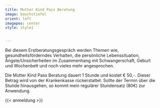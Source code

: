 ```yaml
---
title: Mutter Kind Pass Beratung
image: bauchstiefel
orient: left
imagepos: center
style: style1


---
```


Bei diesem Erstberatungsgespräch werden Themen wie, gesundheitsförderndes Verhalten, die persönliche Lebenssituation, Ängste/Unsicherheiten im Zusammenhang mit Schwangerschaft, Geburt und Wochenbett und noch vieles mehr angesprochen.

Die Mutter Kind Pass Beratung dauert 1 Stunde und kostet € 50,-. Dieser Betrag wird von der Krankenkasse rückerstattet. Sollte der Termin über die Stunde hinausgehen, so kommt mein regulärer Stundensatz (80€) zur Anwendung.

{{< anmeldung >}}

